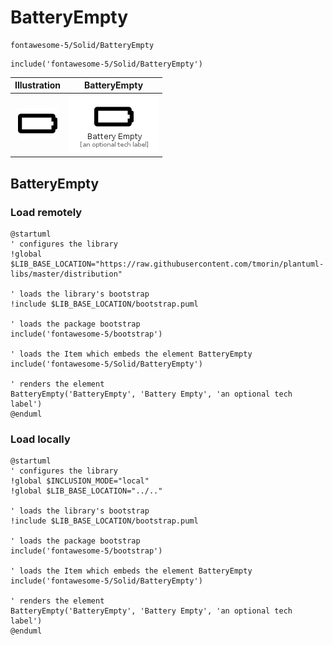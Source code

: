 # BatteryEmpty


```text
fontawesome-5/Solid/BatteryEmpty
```

```text
include('fontawesome-5/Solid/BatteryEmpty')
```



| Illustration | BatteryEmpty |
| :---: | :---: |
| ![illustration for Illustration](../../fontawesome-5/Solid/BatteryEmpty.png) | ![illustration for BatteryEmpty](../../fontawesome-5/Solid/BatteryEmpty.Local.png) |




## BatteryEmpty

### Load remotely
```plantuml
@startuml
' configures the library
!global $LIB_BASE_LOCATION="https://raw.githubusercontent.com/tmorin/plantuml-libs/master/distribution"

' loads the library's bootstrap
!include $LIB_BASE_LOCATION/bootstrap.puml

' loads the package bootstrap
include('fontawesome-5/bootstrap')

' loads the Item which embeds the element BatteryEmpty
include('fontawesome-5/Solid/BatteryEmpty')

' renders the element
BatteryEmpty('BatteryEmpty', 'Battery Empty', 'an optional tech label')
@enduml
```

### Load locally
```plantuml
@startuml
' configures the library
!global $INCLUSION_MODE="local"
!global $LIB_BASE_LOCATION="../.."

' loads the library's bootstrap
!include $LIB_BASE_LOCATION/bootstrap.puml

' loads the package bootstrap
include('fontawesome-5/bootstrap')

' loads the Item which embeds the element BatteryEmpty
include('fontawesome-5/Solid/BatteryEmpty')

' renders the element
BatteryEmpty('BatteryEmpty', 'Battery Empty', 'an optional tech label')
@enduml
```

